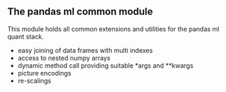 ## The pandas ml common module

This module holds all common extensions and utilities for the pandas ml quant stack.

* easy joining of data frames with multi indexes
* access to nested numpy arrays
* dynamic method call providing suitable *args and **kwargs  
* picture encodings
* re-scalings